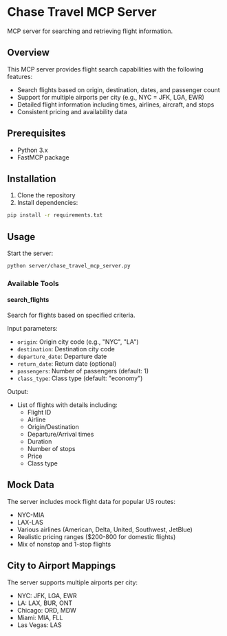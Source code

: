 # Chase Travel MCP Server

MCP server for searching and retrieving flight information.

## Overview

This MCP server provides flight search capabilities with the following features:
- Search flights based on origin, destination, dates, and passenger count
- Support for multiple airports per city (e.g., NYC = JFK, LGA, EWR)
- Detailed flight information including times, airlines, aircraft, and stops
- Consistent pricing and availability data

## Prerequisites

- Python 3.x
- FastMCP package

## Installation

1. Clone the repository
2. Install dependencies:
```bash
pip install -r requirements.txt
```

## Usage

Start the server:
```bash
python server/chase_travel_mcp_server.py
```

### Available Tools

#### search_flights

Search for flights based on specified criteria.

Input parameters:
- `origin`: Origin city code (e.g., "NYC", "LA")
- `destination`: Destination city code
- `departure_date`: Departure date
- `return_date`: Return date (optional)
- `passengers`: Number of passengers (default: 1)
- `class_type`: Class type (default: "economy")

Output:
- List of flights with details including:
  - Flight ID
  - Airline
  - Origin/Destination
  - Departure/Arrival times
  - Duration
  - Number of stops
  - Price
  - Class type

## Mock Data

The server includes mock flight data for popular US routes:
- NYC-MIA
- LAX-LAS
- Various airlines (American, Delta, United, Southwest, JetBlue)
- Realistic pricing ranges ($200-800 for domestic flights)
- Mix of nonstop and 1-stop flights

## City to Airport Mappings

The server supports multiple airports per city:
- NYC: JFK, LGA, EWR
- LA: LAX, BUR, ONT
- Chicago: ORD, MDW
- Miami: MIA, FLL
- Las Vegas: LAS 